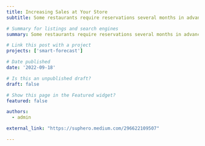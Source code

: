 ```yaml
---
title: Increasing Sales at Your Store
subtitle: Some restaurants require reservations several months in advance. Regularly, we go out and eat at a restaurant we like. But to eat at that restaurant, you had to book a long time earlier.

# Summary for listings and search engines
summary: Some restaurants require reservations several months in advance. Regularly, we go out and eat at a restaurant we like. But to eat at that restaurant, you had to book a long time earlier.

# Link this post with a project
projects: ['smart-forecast']

# Date published
date: '2022-09-18'

# Is this an unpublished draft?
draft: false

# Show this page in the Featured widget?
featured: false

authors:
  - admin

external_link: "https://suphero.medium.com/296622109507"

---
```

